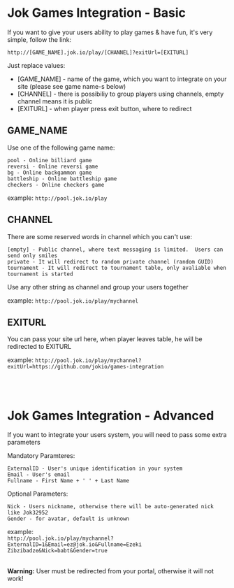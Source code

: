 Jok Games Integration - Basic
=============================
If you want to give your users ability to play games & have fun, it's very simple, follow the link:
```
http://[GAME_NAME].jok.io/play/[CHANNEL]?exitUrl=[EXITURL]
```
Just replace values:
* [GAME_NAME] - name of the game, which you want to integrate on your site (please see game name-s below)
* [CHANNEL] - there is possibiliy to group players using channels, empty channel means it is public
* [EXITURL] - when player press exit button, where to redirect



GAME_NAME
---------
Use one of the following game name:

```
pool - Online billiard game
reversi - Online reversi game
bg - Online backgammon game
battleship - Online battleship game
checkers - Online checkers game
```

example: ``` http://pool.jok.io/play ```


CHANNEL
-------
There are some reserved words in channel which you can't use:
```
[empty] - Public channel, where text messaging is limited.  Users can send only smiles
private - It will redirect to random private channel (random GUID)
tournament - It will redirect to tournament table, only avaliable when tournament is started
```
Use any other string as channel and group your users together

example: ``` http://pool.jok.io/play/mychannel ```


EXITURL
--------
You can pass your site url here, when player leaves table, he will be redirected to EXITURL

example: ``` http://pool.jok.io/play/mychannel?exitUrl=https://github.com/jokio/games-integration ```


<br/>
<br/>


Jok Games Integration - Advanced
================================
If you want to integrate your users system, you will need to pass some extra parameters

Mandatory Paramteres:
```
ExternalID - User's unique identification in your system
Email - User's email
Fullname - First Name + ' ' + Last Name
```

Optional Parameters:
```
Nick - Users nickname, otherwise there will be auto-generated nick like Jok32952
Gender - for avatar, default is unknown
```

example: <br/>
``` http://pool.jok.io/play/mychannel?ExternalID=1&Email=ez@jok.io&Fullname=Ezeki Zibzibadze&Nick=babt&Gender=true ```

<br/>
<b>Warning:</b> User must be redirected from your portal, otherwise it will not work!
